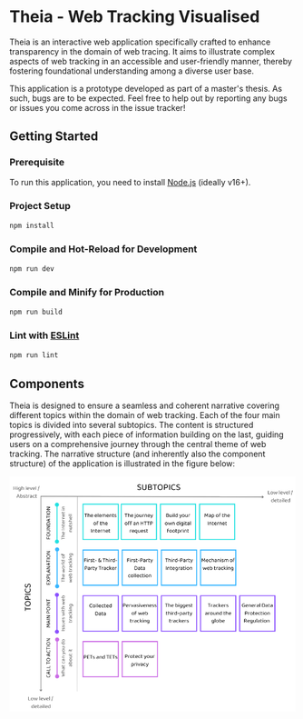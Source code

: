 # Theia - Web Tracking Visualised

Theia is an interactive web application specifically crafted to enhance transparency in the domain of web tracing. 
It aims to illustrate complex aspects of web tracking in an accessible and user-friendly manner, thereby fostering foundational understanding among a diverse  user base. 

This application is a prototype developed as part of a master's thesis. As such, bugs are to be expected. Feel free to help out by reporting any bugs or issues you come across in the issue tracker! 

## Getting Started


### Prerequisite
To run this application, you need to install [Node.js](https://nodejs.org/) (ideally v16+). 



### Project Setup

```sh
npm install
```

### Compile and Hot-Reload for Development

```sh
npm run dev
```

### Compile and Minify for Production

```sh
npm run build
```

### Lint with [ESLint](https://eslint.org/)

```sh
npm run lint
```

## Components

Theia is designed to ensure a seamless and coherent narrative covering different topics within the domain of web tracking.
Each of the four main topics is divided into several subtopics. The content is structured progressively, with each piece of information building on the last, guiding users on a comprehensive journey through the central theme of web tracking. The narrative structure (and inherently also the component structure) of the application is illustrated in the figure below:

![Narrative Structure of Theia](src/assets/storytellingflow1.png)